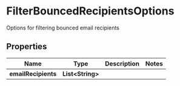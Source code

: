

# FilterBouncedRecipientsOptions

Options for filtering bounced email recipients

## Properties

| Name | Type | Description | Notes |
|------------ | ------------- | ------------- | -------------|
|**emailRecipients** | **List&lt;String&gt;** |  |  |



